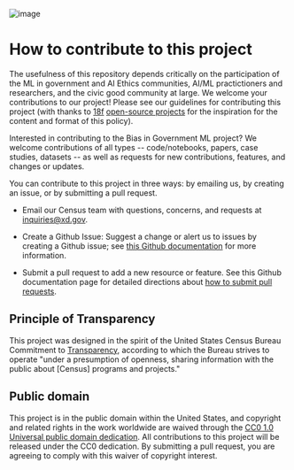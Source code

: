 ![image](https://user-images.githubusercontent.com/80533280/112935614-198ba680-90f2-11eb-88a9-7222b023a0af.png)



# How to contribute to this project

The usefulness of this repository depends critically on the participation of the ML in government and AI Ethics communities, AI/ML practictioners and researchers, and the civic good community at large. We welcome your contributions to our project!  Please see our guidelines for contributing this project (with thanks to [18f](https://18f.gsa.gov) [open-source projects](https://github.com/18F/methods/blob/staging/CONTRIBUTING.md) for the inspiration for the content and format of this policy). 

Interested in contributing to the Bias in Government ML project? We welcome contributions of all types -- code/notebooks, papers, case studies, datasets -- as well as requests for new contributions, features, and changes or updates.  

You can contribute to this project in three ways: by emailing us, by creating an issue, or by submitting a pull request.

* Email our Census team with questions, concerns, and requests at [inquiries@xd.gov](mailto:inquiries@xd.gov).

* Create a Github Issue: Suggest a change or alert us to issues by creating a Github issue; see [this Github documentation](https://docs.github.com/en/github/managing-your-work-on-github/about-issues) for more information. 

* Submit a pull request to add a new resource or feature. See this Github documentation page for detailed directions about [how to submit pull requests](https://docs.github.com/en/github/collaborating-with-issues-and-pull-requests/about-pull-requests). 


## Principle of Transparency

This project was designed in the spirit of the United States Census Bureau Commitment to [Transparency](https://www.census.gov/about/policies/open-gov/transparency.html), according to which the Bureau strives to operate "under a presumption of openness, sharing information with the public about [Census] programs and projects."

## Public domain
This project is in the public domain within the United States, and copyright and related rights in the work worldwide are waived through the [CC0 1.0 Universal public domain dedication](https://creativecommons.org/publicdomain/zero/1.0/).
All contributions to this project will be released under the CC0 dedication. By submitting a pull request, you are agreeing to comply with this waiver of copyright interest.


